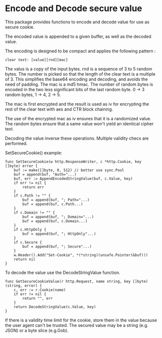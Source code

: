 # Encode and Decode secure value

This package provides functions to encode and decode value for use as secure cookie.

The encoded value is appended to a given buffer, as well as the decoded value.

The encoding is designed to be compact and applies the following pattern : 

    clear text: [value][rnd][mac]

The valus is a copy of the input bytes. rnd is a sequence of 3 to 5 random bytes. 
The number is picked so that the length of the clear text is a multiple of 3. This
simplifies the base64 encoding and decoding, and avoids the need of padding. The
mac is a md5 hmac. The number of random bytes is encoded in the two less significant 
bits of the last random byte. 0 -> 3 random bytes, 1 -> 4, 2 -> 5.

The mac is first encrypted and the result is used as iv for encrypting the rest of
the clear text with aes and CTR block chaining.

The use of the encrypted mac as iv ensures that it is a randomized value. The random
bytes ensure that a same value won't yield an identical cipher text. 

Decoding the value inverse these operations. Multiple validity checs are performed.


SetSecureCookie() example:

    func SetSecureCookie(w http.ResponseWriter, c *http.Cookie, key []byte) error {
        buf := make([]byte, 0, 512) // better use sync.Pool
        buf = append(buf, "Auth="...)
        buf, err := AppendEncodedStringValue(buf, c.Value, key)
        if err != nil {
            return err
        }
        if c.Path != "" {
            buf = append(buf, "; Path="...)
            buf = append(buf, c.Path...)
        }
        if c.Domain != "" {
            buf = append(buf, "; Domain="...)
            buf = append(buf, c.Domain...)
        }
        if c.HttpOnly {
            buf = append(buf, "; HttpOnly"...)
        }
        if c.Secure {
            buf = append(buf, "; Secure"...)
        }
        w.Header().Add("Set-Cookie", *(*string)(unsafe.Pointer(&buf)))
        return nil
    }

To decode the value use the DecodeStringValue function. 

    func GetSecureCookieValue(r http.Request, name string, key []byte) (string, error) {
        c, err := r.Cookie(name)
        if err != nil {
            return "", err
        }
        return DecodeStringValue(c.Value, key)
    }

If there is a validity time limit for the cookie, store them in the value because the user agent
can't be trusted. The secured value may be a string (e.g. JSON) or a byte slice (e.g.Gob).